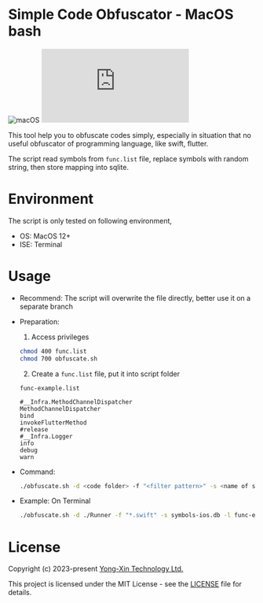 # Simple Code Obfuscator - MacOS bash

![macOS](https://svgshare.com/i/ZjP.svg)
[![GitHub license](https://badgen.net/github/license/Naereen/Strapdown.js)](https://github.com/yongxin-tech/Bash-Simple-Code-Obfuscator/blob/main/LICENSE)


This tool help you to obfuscate codes simply, especially in situation that no useful obfuscator of programming language, like swift, flutter.

The script read symbols from <code>func.list</code> file, replace symbols with random string, then store mapping into sqlite.


# Environment

The script is only tested on following environment,
* OS: MacOS 12+
* ISE: Terminal

# Usage

* Recommend: The script will overwrite the file directly, better use it on a separate branch

* Preparation: 
  1. Access privileges
  
  ```bash
  chmod 400 func.list
  chmod 700 obfuscate.sh
  ```
  
  2. Create a <code>func.list</code> file, put it into script folder

  <code>func-example.list</code>
  ```
  #__Infra.MethodChannelDispatcher
  MethodChannelDispatcher
  bind
  invokeFlutterMethod
  #release
  #__Infra.Logger
  info
  debug
  warn
  ```

* Command: 
  ```bash
  ./obfuscate.sh -d <code folder> -f "<filter pattern>" -s <name of sqlite db file> -l <file of symbol list> 
  ```

* Example: On Terminal
  ```bash
  ./obfuscate.sh -d ./Runner -f "*.swift" -s symbols-ios.db -l func-example.list 
  ```


# License

Copyright (c) 2023-present [Yong-Xin Technology Ltd.](https://yong-xin.tech/)

This project is licensed under the MIT License - see the [LICENSE](https://github.com/yongxin-tech/Bash-Simple-Code-Obfuscator/blob/main/LICENSE) file for details.


